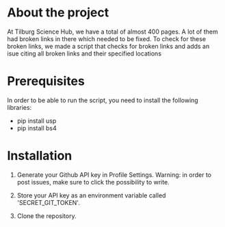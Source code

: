 # About the project
At Tilburg Science Hub, we have a total of almost 400 pages. A lot of them had broken links in there which needed to be fixed. To check for these broken links, we made a script that checks for broken links and adds an isue citing all broken links and their specified locations

# Prerequisites
In order to be able to run the script, you need to install the following libraries:
- pip install usp
- pip install bs4

# Installation
1. Generate your Github API key in Profile Settings.
Warning: in order to post issues, make sure to click the possibility to write.

2. Store your API key as an environment variable called 'SECRET_GIT_TOKEN'.

3. Clone the repository.
